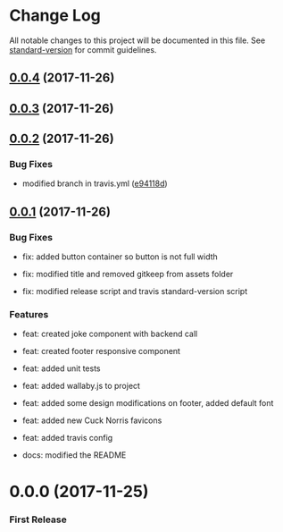 # Change Log

All notable changes to this project will be documented in this file. See [standard-version](https://github.com/conventional-changelog/standard-version) for commit guidelines.

<a name="0.0.4"></a>
## [0.0.4](https://github.com/bgolyoo/chuck-norris-jokes-ui/compare/v0.0.3...v0.0.4) (2017-11-26)



<a name="0.0.3"></a>
## [0.0.3](https://github.com/bgolyoo/chuck-norris-jokes-ui/compare/v0.0.2...v0.0.3) (2017-11-26)



<a name="0.0.2"></a>
## [0.0.2](https://github.com/bgolyoo/chuck-norris-jokes-ui/compare/v0.0.1...v0.0.2) (2017-11-26)


### Bug Fixes

* modified branch in travis.yml ([e94118d](https://github.com/bgolyoo/chuck-norris-jokes-ui/commit/e94118d))



<a name="0.0.1"></a>
## [0.0.1](https://github.com/bgolyoo/chuck-norris-jokes-ui/compare/v0.0.0...v0.0.1) (2017-11-26)


### Bug Fixes

* fix: added button container so button is not full width

* fix: modified title and removed gitkeep from assets folder

* fix: modified release script and travis standard-version script


### Features

* feat: created joke component with backend call

* feat: created footer responsive component

* feat: added unit tests

* feat: added wallaby.js to project

* feat: added some design modifications on footer, added default font

* feat: added new Cuck Norris favicons

* feat: added travis config

* docs: modified the README



<a name="0.0.0"></a>
# 0.0.0 (2017-11-25)

### First Release
